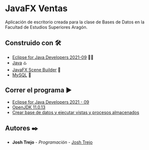 # JavaFX Ventas

Aplicación de escritorio creada para la clase de Bases de Datos en la Facultad de Estudios Superiores Aragón.

## Construido con 🛠️

* [Eclipse for Java Developers 2021-09](https://www.eclipse.org/) :man_technologist:
* [Java](https://www.java.com/es/) :hotsprings:
* [JavaFX Scene Builder](https://www.oracle.com/java/technologies/javase/javafxscenebuilder-info.html) :raised_back_of_hand:
* [MySQL](https://www.mysql.com/) :dolphin:

## Correr el programa :arrow_forward:
* [Eclipse for Java Developers 2021 - 09](https://www.eclipse.org/downloads/packages/release/2021-09/r)
* [OpenJDK 11.0.13](https://learn.microsoft.com/es-es/java/openjdk/older-releases#openjdk-11013)
* [Crear base de datos y ejecutar vistas y procesos almacenados](https://github.com/jorgejoshuatt/JavaFX-Ventas/tree/main/JavaFxVentas/src/fes/aragon/recursos)

## Autores ✒️

* **Josh Trejo** - *Programación* - [Josh Trejo](https://github.com/jorgejoshuatt)
